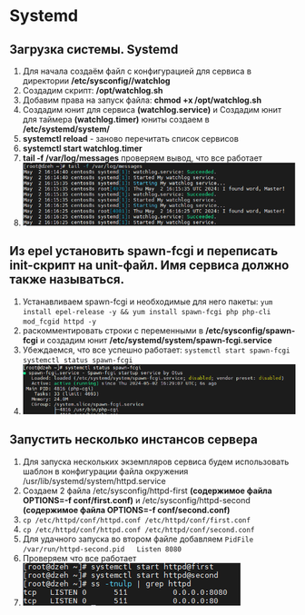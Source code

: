 # Systemd
## Загрузка системы. Systemd
1. Для начала создаём файл с конфигурацией для сервиса в директории  **/etc/sysconfig//watchlog**
2. Создадим скрипт: **/opt/watchlog.sh**
3. Добавим права на запуск файла:  **chmod +x /opt/watchlog.sh**
4. Создадим юнит для сервиса **(watchlog.service)** и Создадим юнит для таймера **(watchlog.timer)**   юниты создаем в **/etc/systemd/system/** 
5. **systemctl reload** - заново перечитать список сервисов
6. **systemctl start watchlog.timer**
7. **tail -f /var/log/messages** проверяем вывод, что все работает
8. ![alt text](./Pictures/1.png)
## Из epel установить spawn-fcgi и переписать init-скрипт на unit-файл. Имя сервиса должно также называться.
1. Устанавливаем spawn-fcgi и необходимые для него пакеты: ``` yum install epel-release -y && yum install spawn-fcgi php php-cli mod_fcgid httpd -y ```
2. раскомментировать строки с переменными в **/etc/sysconfig/spawn-fcgi** и создадим юнит **/etc/systemd/system/spawn-fcgi.service**
3. Убеждаемся, что все успешно работает:  ``` systemctl start spawn-fcgi  ```  ``` systemctl status spawn-fcgi  ```
4. ![alt text](./Pictures/2.png)
 ## Запустить несколько инстансов сервера
1. Для запуска нескольких экземпляров сервиса будем использовать шаблон в конфигурации файла окружения /usr/lib/systemd/system/httpd.service
2.  Создаем 2 файла /etc/sysconfig/httpd-first  **(содержимое файла OPTIONS=-f conf/first.conf)**   и /etc/sysconfig/httpd-second  **(содержимое файла OPTIONS=-f conf/second.conf)**
3.  ``` cp /etc/httpd/conf/httpd.conf /etc/httpd/conf/first.conf ``` 
4.  ``` cp /etc/httpd/conf/httpd.conf /etc/httpd/conf/second.conf ```
5.  Для удачного запуска во втором файле добавляем ``` PidFile /var/run/httpd-second.pid   Listen 8080 ```    
6.  Проверяем что все работает
7.  ![alt text](./Pictures/3.png)





